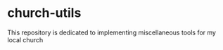 # church-utils
This repository is dedicated to implementing miscellaneous tools for my local church
